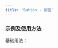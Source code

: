 ```yaml
---
title: 'Button - 按钮'
---
```


### 示例及使用方法 ###
基础用法：

<clientOnly>
<button-demos></button-demos>
</clientOnly>